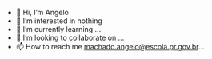 - 👋 Hi, I’m Angelo
- 👀 I’m interested in nothing
- 🌱 I’m currently learning ...
- 💞️ I’m looking to collaborate on ...
- 📫 How to reach me machado.angelo@escola.pr.gov.br...

<!---
angelo250/angelo250 is a ✨ special ✨ repository because its `README.md` (this file) appears on your GitHub profile.
You can click the Preview link to take a look at your changes.
--->
